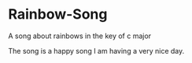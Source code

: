 # Rainbow-Song
A song about rainbows in the key of c major

The song is a happy song
I am having a very nice day.
